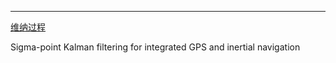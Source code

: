 
---

[维纳过程](https://www.cnblogs.com/zhangzefei/p/9926044.html)

Sigma-point Kalman filtering for integrated GPS and inertial navigation
